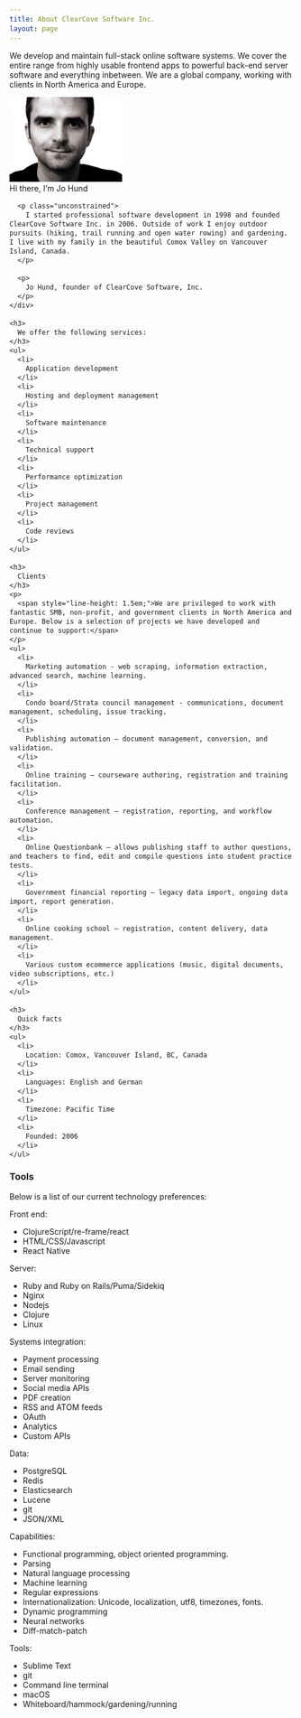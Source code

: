 ```yaml
---
title: About ClearCove Software Inc.
layout: page
---
```

<p class="lead unconstrained" style="text-align: left;">
  We develop and maintain full-stack online software systems. We cover the entire range from highly usable frontend apps to powerful back-end server software and everything inbetween. We are a global company, working with clients in North America and Europe.
</p>

<div class="row-fluid">
  <div class="span6">
    <div class="well">
      <div class="marginalia_right">
        <img class="img-polaroid" style="width: 200px;" alt="Jo Hund" src="/images/2008/07/portraitjo_medium-300x225.jpg" />
        <div class="img_caption">
          Hi there, I&#8217;m Jo Hund
        </div>
      </div>

      <p class="unconstrained">
        I started professional software development in 1998 and founded ClearCove Software Inc. in 2006. Outside of work I enjoy outdoor pursuits (hiking, trail running and open water rowing) and gardening. I live with my family in the beautiful Comox Valley on Vancouver Island, Canada. 
      </p>

      <p>
        Jo Hund, founder of ClearCove Software, Inc.
      </p>
    </div>

    <h3>
      We offer the following services:
    </h3>
    <ul>
      <li>
        Application development
      </li>
      <li>
        Hosting and deployment management
      </li>
      <li>
        Software maintenance
      </li>
      <li>
        Technical support
      </li>
      <li>
        Performance optimization
      </li>
      <li>
        Project management
      </li>
      <li>
        Code reviews
      </li>
    </ul>

    <h3>
      Clients
    </h3>
    <p>
      <span style="line-height: 1.5em;">We are privileged to work with fantastic SMB, non-profit, and government clients in North America and Europe. Below is a selection of projects we have developed and continue to support:</span>
    </p>
    <ul>
      <li>
        Marketing automation - web scraping, information extraction, advanced search, machine learning.
      </li>
      <li>
        Condo board/Strata council management - communications, document management, scheduling, issue tracking.
      </li>
      <li>
        Publishing automation – document management, conversion, and validation.
      </li>
      <li>
        Online training – courseware authoring, registration and training facilitation.
      </li>
      <li>
        Conference management – registration, reporting, and workflow automation.
      </li>
      <li>
        Online Questionbank – allows publishing staff to author questions, and teachers to find, edit and compile questions into student practice tests.
      </li>
      <li>
        Government financial reporting – legacy data import, ongoing data import, report generation.
      </li>
      <li>
        Online cooking school – registration, content delivery, data management.
      </li>
      <li>
        Various custom ecommerce applications (music, digital documents, video subscriptions, etc.)
      </li>
    </ul>

    <h3>
      Quick facts
    </h3>
    <ul>
      <li>
        Location: Comox, Vancouver Island, BC, Canada
      </li>
      <li>
        Languages: English and German
      </li>
      <li>
        Timezone: Pacific Time
      </li>
      <li>
        Founded: 2006
      </li>
    </ul>

  </div>

  <div class="span5 offset1">
    <h3>
      Tools
    </h3>
    <p>
      Below is a list of our current technology preferences:
    </p>
    <p>Front end:</p>
    <ul>
      <li>ClojureScript/re-frame/react</li>
      <li>HTML/CSS/Javascript</li>
      <li>React Native</li>
    </ul>
    <p>Server:</p>
    <ul>
      <li>Ruby and Ruby on Rails/Puma/Sidekiq</li>
      <li>Nginx</li>
      <li>Nodejs</li>
      <li>Clojure</li>
      <li>Linux</li>
    </ul>
    <p>Systems integration:</p>
    <ul>
      <li>Payment processing</li>
      <li>Email sending</li>
      <li>Server monitoring</li>
      <li>Social media APIs</li>
      <li>PDF creation</li>
      <li>RSS and ATOM feeds</li>
      <li>OAuth</li>
      <li>Analytics</li>
      <li>Custom APIs</li>
    </ul>
    <p>Data:</p>
    <ul>
      <li>PostgreSQL</li>
      <li>Redis</li>
      <li>Elasticsearch</li>
      <li>Lucene</li>
      <li>git</li>
      <li>JSON/XML</li>
    </ul>
    <p>Capabilities:</p>
    <ul>
      <li>Functional programming, object oriented programming.</li>
      <li>Parsing</li>
      <li>Natural language processing</li>
      <li>Machine learning</li>
      <li>Regular expressions</li>
      <li>Internationalization: Unicode, localization, utf8, timezones, fonts.</li>
      <li>Dynamic programming</li>
      <li>Neural networks</li>
      <li>Diff-match-patch</li>
    </ul>
    <p>Tools:</p>
    <ul>
      <li>Sublime Text</li>
      <li>git</li>
      <li>Command line terminal</li>
      <li>macOS</li>
      <li>Whiteboard/hammock/gardening/running</li>
    </ul>
  </div>
</div>
